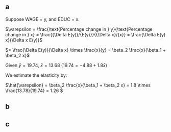 ## a 

Suppose WAGE = y, and EDUC = x.

$\varepsilon = \frac{\text{Percentage change in } y}{\text{Percentage change in } x} = \frac{{\Delta E(y)}/{E(y)}}{{\Delta x}/{x}} = \frac{\Delta E(y) x}{\Delta x E(y)}$

$= \frac{\Delta E(y)}{\Delta x} \times \frac{x}{y} = \beta_2 \frac{x}{\beta_1 + \beta_2 x}$

Given $\bar{y} = 19.74$, $\bar{x} = 13.68$  ($19.74 = -4.88+1.8\bar{x}$)

We estimate the elasticity by:

$\hat{\varepsilon} = \beta_2 \frac{x}{\beta_1 + \beta_2 x} = 1.8 \times \frac{13.78}{19.74} = 1.26 $


## b 

## c 
